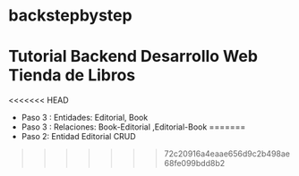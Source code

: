 # backstepbystep

# Tutorial Backend Desarrollo Web Tienda de Libros
<<<<<<< HEAD
* Paso 3 : Entidades: Editorial, Book
* Paso 3 : Relaciones: Book-Editorial ,Editorial-Book
=======
* Paso 2: Entidad Editorial CRUD
>>>>>>> 72c20916a4eaae656d9c2b498ae68fe099bdd8b2
